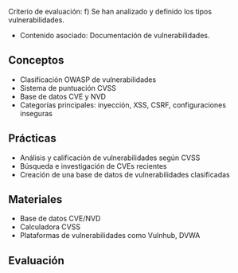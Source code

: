 Criterio de evaluación:
f) Se han analizado y definido los tipos vulnerabilidades.

* Contenido asociado: Documentación de vulnerabilidades.

## Conceptos
- Clasificación OWASP de vulnerabilidades
- Sistema de puntuación CVSS
- Base de datos CVE y NVD
- Categorías principales: inyección, XSS, CSRF, configuraciones inseguras

## Prácticas
- Análisis y calificación de vulnerabilidades según CVSS
- Búsqueda e investigación de CVEs recientes
- Creación de una base de datos de vulnerabilidades clasificadas

## Materiales
- Base de datos CVE/NVD
- Calculadora CVSS
- Plataformas de vulnerabilidades como Vulnhub, DVWA

## Evaluación